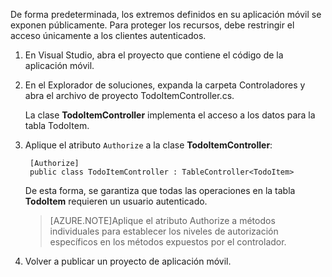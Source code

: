

De forma predeterminada, los extremos definidos en su aplicación móvil se exponen públicamente. Para proteger los recursos, debe restringir el acceso únicamente a los clientes autenticados.

1. En Visual Studio, abra el proyecto que contiene el código de la aplicación móvil. 

2. En el Explorador de soluciones, expanda la carpeta Controladores y abra el archivo de proyecto TodoItemController.cs.

	La clase **TodoItemController** implementa el acceso a los datos para la tabla TodoItem.

3. Aplique el atributo `Authorize` a la clase **TodoItemController**:

        [Authorize]
        public class TodoItemController : TableController<TodoItem>

	De esta forma, se garantiza que todas las operaciones en la tabla **TodoItem** requieren un usuario autenticado.

	>[AZURE.NOTE]Aplique el atributo Authorize a métodos individuales para establecer los niveles de autorización específicos en los métodos expuestos por el controlador.

4. Volver a publicar un proyecto de aplicación móvil.

<!---HONumber=August15_HO6-->